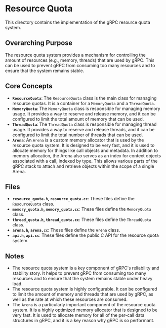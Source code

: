 # Resource Quota

This directory contains the implementation of the gRPC resource quota system.

## Overarching Purpose

The resource quota system provides a mechanism for controlling the amount of resources (e.g., memory, threads) that are used by gRPC. This can be used to prevent gRPC from consuming too many resources and to ensure that the system remains stable.

## Core Concepts

*   **`ResourceQuota`**: The `ResourceQuota` class is the main class for managing resource quotas. It is a container for a `MemoryQuota` and a `ThreadQuota`.
*   **`MemoryQuota`**: The `MemoryQuota` class is responsible for managing memory usage. It provides a way to reserve and release memory, and it can be configured to limit the total amount of memory that can be used.
*   **`ThreadQuota`**: The `ThreadQuota` class is responsible for managing thread usage. It provides a way to reserve and release threads, and it can be configured to limit the total number of threads that can be used.
*   **`Arena`**: An `Arena` is a custom memory allocator that is used by the resource quota system. It is designed to be very fast, and it is used to allocate memory for things like call objects and metadata. In addition to memory allocation, the Arena also serves as an index for context objects associated with a call, indexed by type. This allows various parts of the gRPC stack to attach and retrieve objects within the scope of a single Arena.

## Files

*   **`resource_quota.h`, `resource_quota.cc`**: These files define the `ResourceQuota` class.
*   **`memory_quota.h`, `memory_quota.cc`**: These files define the `MemoryQuota` class.
*   **`thread_quota.h`, `thread_quota.cc`**: These files define the `ThreadQuota` class.
*   **`arena.h`, `arena.cc`**: These files define the `Arena` class.
*   **`api.h`, `api.cc`**: These files define the public C API for the resource quota system.

## Notes

*   The resource quota system is a key component of gRPC's reliability and stability story. It helps to prevent gRPC from consuming too many resources and to ensure that the system remains stable under heavy load.
*   The resource quota system is highly configurable. It can be configured to limit the amount of memory and threads that are used by gRPC, as well as the rate at which these resources are consumed.
*   The `Arena` is a particularly important component of the resource quota system. It is a highly optimized memory allocator that is designed to be very fast. It is used to allocate memory for all of the per-call data structures in gRPC, and it is a key reason why gRPC is so performant.
